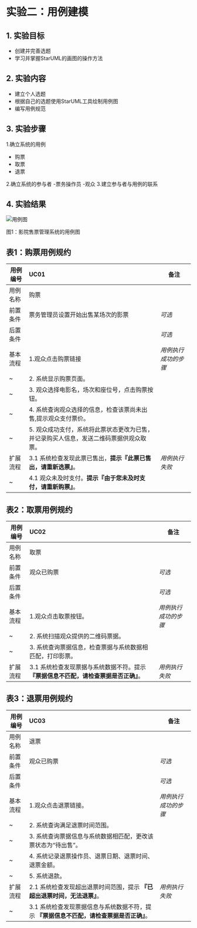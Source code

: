# 实验二：用例建模

## 1. 实验目标

- 创建并完善选题
- 学习并掌握StarUML的画图的操作方法

## 2. 实验内容

- 建立个人选题
- 根据自己的选题使用StarUML工具绘制用例图
- 编写用例规范

## 3. 实验步骤

1.确立系统的用例
- 购票
- 取票
- 退票

2.确立系统的参与者
-票务操作员
-观众
3.建立参与者与用例的联系


## 4. 实验结果

![用例图](./Lab2_UserCaseDiagram.jpg)

图1：影院售票管理系统的用例图

## 表1：购票用例规约  

用例编号  | UC01 | 备注  
-|:-|-  
用例名称  | 购票  |   
前置条件  |  票务管理员设置开始出售某场次的影票   | *可选*   
后置条件  |      | *可选*   
基本流程  | 1.观众点击购票链接   |*用例执行成功的步骤*    
~| 2. 系统显示购票页面。 |   
~| 3. 观众选择电影名，场次和座位号，点击购票按钮。 |   
~| 4. 系统查询观众选择的信息，检查该票尚未出售,提示观众支付票价。 |   
~| 5.  观众成功支付，系统将此票状态更改为已售，并记录购买人信息，发送二维码票据供观众取票。|  
扩展流程  | 3.1 系统检查发现此票已售出，**提示『此票已售出，请重新选票』**。  |*用例执行失败*    
~| 4.1 观众未及时支付。**提示『由于您未及时支付，请重新购票』**。 | 

## 表2：取票用例规约  

用例编号  | UC02 | 备注  
-|:-|-  
用例名称  | 取票  |   
前置条件  |  观众已购票   | *可选*   
后置条件  |      | *可选*   
基本流程  | 1.观众点击取票按钮。   |*用例执行成功的步骤*    
~| 2. 系统扫描观众提供的二维码票据。 |   
~| 3. 系统查询票据信息，检查票据与系统数据相匹配，打印影票。 |   
扩展流程  | 3.1 系统检查发现票据与系统数据不符。提示 **『票据信息不匹配，请检查票据是否正确』**。 |*用例执行失败*    

## 表3：退票用例规约  

用例编号  | UC03 | 备注  
-|:-|-  
用例名称  | 退票  |   
前置条件  |  观众已购票   | *可选*   
后置条件  |      | *可选*   
基本流程  | 1.观众点击退票链接。   |*用例执行成功的步骤*    
~| 2. 系统查询满足退票时间范围。 |   
~| 3. 系统查询票据信息与系统数据相匹配，更改该票状态为“待出售”。 |   
~| 4. 系统记录退票操作员、退票日期、退票时间、退票金额。|   
~| 5. 系统退款。|  
扩展流程  | 2.1 系统检查发现超出退票时间范围，提示 **『已超出退票时间，无法退票』**。  |*用例执行失败*    
~| 3.1 系统检查发现票据信息与系统数据不符，提示 **『票据信息不匹配，请检查票据是否正确』**。  |   
